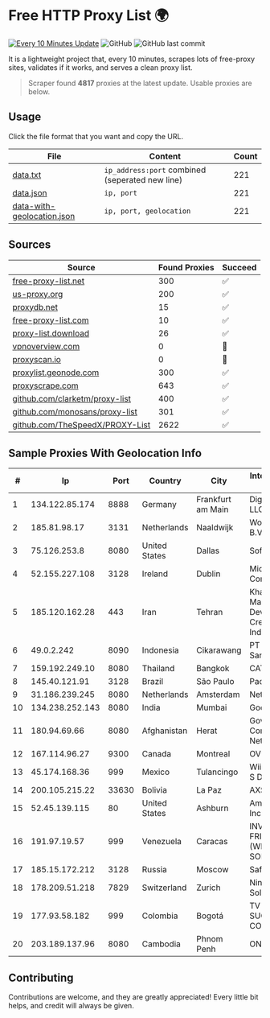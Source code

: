 
# Free HTTP Proxy List 🌍

[![Every 10 Minutes Update](https://github.com/mertguvencli/http-proxy-list/actions/workflows/main.yml/badge.svg?branch=main)](https://github.com/mertguvencli/http-proxy-list/actions/workflows/main.yml)
![GitHub](https://img.shields.io/github/license/mertguvencli/http-proxy-list)
![GitHub last commit](https://img.shields.io/github/last-commit/mertguvencli/http-proxy-list)

It is a lightweight project that, every 10 minutes, scrapes lots of free-proxy sites, validates if it works, and serves a clean proxy list.


> Scraper found **4817** proxies at the latest update. Usable proxies are below.

## Usage

Click the file format that you want and copy the URL.


|File|Content|Count|
|----|-------|-----|
|[data.txt](https://raw.githubusercontent.com/mertguvencli/http-proxy-list/main/proxy-list/data.txt)|`ip_address:port` combined (seperated new line)|221|
|[data.json](https://raw.githubusercontent.com/mertguvencli/http-proxy-list/main/proxy-list/data.json)|`ip, port`|221|
|[data-with-geolocation.json](https://raw.githubusercontent.com/mertguvencli/http-proxy-list/main/proxy-list/data-with-geolocation.json)|`ip, port, geolocation`|221|

## Sources

|Source|Found Proxies|Succeed|
|------|-------------|-------|
|[free-proxy-list.net](https://free-proxy-list.net)|300|✅|
|[us-proxy.org](https://www.us-proxy.org)|200|✅|
|[proxydb.net](http://proxydb.net)|15|✅|
|[free-proxy-list.com](https://free-proxy-list.com/?page=&port=&type%5B%5D=http&type%5B%5D=https&up_time=0&search=Search)|10|✅|
|[proxy-list.download](https://www.proxy-list.download/HTTP)|26|✅|
|[vpnoverview.com](https://vpnoverview.com/privacy/anonymous-browsing/free-proxy-servers)|0|🚫|
|[proxyscan.io](https://www.proxyscan.io)|0|🚫|
|[proxylist.geonode.com](https://proxylist.geonode.com/api/proxy-list?limit=300&page=1&sort_by=lastChecked&sort_type=desc&protocols=http,https)|300|✅|
|[proxyscrape.com](https://api.proxyscrape.com/v2/?request=displayproxies&protocol=http&timeout=10000&country=all&ssl=all&anonymity=all)|643|✅|
|[github.com/clarketm/proxy-list](https://raw.githubusercontent.com/clarketm/proxy-list/master/proxy-list-raw.txt)|400|✅|
|[github.com/monosans/proxy-list](https://raw.githubusercontent.com/monosans/proxy-list/main/proxies/http.txt)|301|✅|
|[github.com/TheSpeedX/PROXY-List](https://raw.githubusercontent.com/TheSpeedX/PROXY-List/master/http.txt)|2622|✅|


## Sample Proxies With Geolocation Info

|#|Ip|Port|Country|City|Internet Service Provider|
|-|--|----|-------|----|-------------------------|
|1|134.122.85.174|8888|Germany|Frankfurt am Main|DigitalOcean, LLC|
|2|185.81.98.17|3131|Netherlands|Naaldwijk|WorldStream B.V.|
|3|75.126.253.8|8080|United States|Dallas|SoftLayer|
|4|52.155.227.108|3128|Ireland|Dublin|Microsoft Corporation|
|5|185.120.162.28|443|Iran|Tehran|Khallagh Borhan Market Development for Creative Industries Co|
|6|49.0.2.242|8090|Indonesia|Cikarawang|PT Usaha Adi Sanggoro|
|7|159.192.249.10|8080|Thailand|Bangkok|CAT-BB|
|8|145.40.121.91|3128|Brazil|São Paulo|Packet Host, Inc.|
|9|31.186.239.245|8080|Netherlands|Amsterdam|NetSkope Inc|
|10|134.238.252.143|8080|India|Mumbai|Google LLC|
|11|180.94.69.66|8080|Afghanistan|Herat|Government Communications Network|
|12|167.114.96.27|9300|Canada|Montreal|OVH SAS|
|13|45.174.168.36|999|Mexico|Tulancingo|Wiiki Networks S De R.l. De C.V.|
|14|200.105.215.22|33630|Bolivia|La Paz|AXS Bolivia S. A.|
|15|52.45.139.115|80|United States|Ashburn|Amazon.com, Inc.|
|16|191.97.19.57|999|Venezuela|Caracas|INVERSIONES FRITZ 78 C.A.(WIFI SOLUTION)|
|17|185.15.172.212|3128|Russia|Moscow|SafeData LLC|
|18|178.209.51.218|7829|Switzerland|Zurich|Nine Internet Solutions AG|
|19|177.93.58.182|999|Colombia|Bogotá|TV AZTECA SUCURSAL COLOMBIA|
|20|203.189.137.96|8080|Cambodia|Phnom Penh|ONLINE|



## Contributing

Contributions are welcome, and they are greatly appreciated! Every
little bit helps, and credit will always be given.

